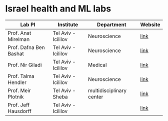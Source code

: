 # Israel health and ML labs

| Lab PI  | Institute |  Department |Website|
| - |--- | --- |--- |
| Prof. Anat Mirelman |Tel Aviv - Icililov|Neuroscience |[link](https://rnd.tasmc.org.il/laboratories/early-markers-of-neurodegeneration-laboratory-prof-anat-mirelman/)|
| Prof. Dafna Ben Bashat |Tel Aviv - Icililov|Neuroscience |[link](https://www.cbf-tlv.com/dafna-ben-bashat)|
| Prof. Nir Giladi |Tel Aviv - Icililov|Medical  |[link](nan)|
|Prof. Talma Hendler |Tel Aviv - Icililov|Neuroscience |[link](nan)|
| Prof. Meir Plotnik |Tel Aviv - Sheba|multidisciplinary center |[link](www.catr-sheba.sites.tau.ac.il)|
| Prof. Jeff Hausdorff |Tel Aviv - Icililov|  |[link](https://rnd.tasmc.org.il/laboratories/center-for-the-study-of-movement-cognition-and-mobility-prof-jeff-hausdorff/)|
